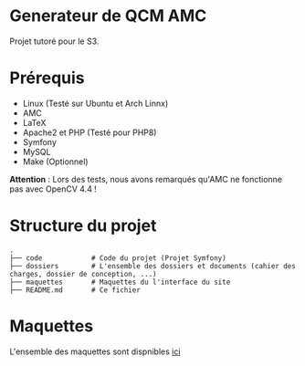 # Generateur de QCM AMC

Projet tutoré pour le S3.

# Prérequis
- Linux (Testé sur Ubuntu et Arch Linnx)
- AMC 
- LaTeX
- Apache2 et PHP (Testé pour PHP8)
- Symfony
- MySQL
- Make (Optionnel) 

__Attention__ : Lors des tests, nous avons remarqués qu'AMC ne fonctionne pas avec OpenCV 4.4 !
  
# Structure du projet
```
.
├── code            # Code du projet (Projet Symfony)
├── dossiers        # L'ensemble des dossiers et documents (cahier des charges, dossier de conception, ...)
├── maquettes       # Maquettes du l'interface du site
├── README.md       # Ce fichier
```

# Maquettes
L'ensemble des maquettes sont dispnibles [ici](maquettes/README.md)
